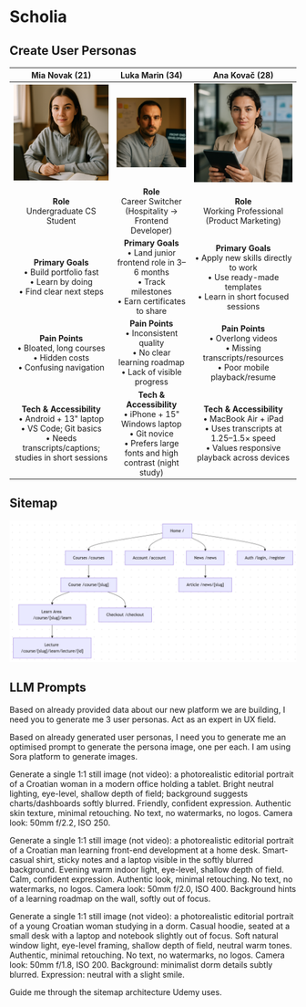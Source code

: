 # Scholia

## Create User Personas  
|                                                           **Mia Novak (21)**                                                           |                                                         **Luka Marin (34)**                                                        |                                                            **Ana Kovač (28)**                                                            |
| :------------------------------------------------------------------------------------------------------------------------------------: | :--------------------------------------------------------------------------------------------------------------------------------: | :--------------------------------------------------------------------------------------------------------------------------------------: |
|                                                 ![Mia Novak](mia-novak.png)                                                |                                              ![Luka Marin](luka-marin.png)                                             |                                                  ![Ana Kovač](ana-kovac.png)                                                 |
|                                                  **Role**<br>Undergraduate CS Student                                                  |                                   **Role**<br>Career Switcher (Hospitality → Frontend Developer)                                   |                                           **Role**<br>Working Professional (Product Marketing)                                           |
|                       **Primary Goals**<br>• Build portfolio fast<br>• Learn by doing<br>• Find clear next steps                       |        **Primary Goals**<br>• Land junior frontend role in 3–6 months<br>• Track milestones<br>• Earn certificates to share        |        **Primary Goals**<br>• Apply new skills directly to work<br>• Use ready-made templates<br>• Learn in short focused sessions       |
|                         **Pain Points**<br>• Bloated, long courses<br>• Hidden costs<br>• Confusing navigation                         |               **Pain Points**<br>• Inconsistent quality<br>• No clear learning roadmap<br>• Lack of visible progress               |                 **Pain Points**<br>• Overlong videos<br>• Missing transcripts/resources<br>• Poor mobile playback/resume                 |
| **Tech & Accessibility**<br>• Android + 13" laptop<br>• VS Code; Git basics<br>• Needs transcripts/captions; studies in short sessions | **Tech & Accessibility**<br>• iPhone + 15" Windows laptop<br>• Git novice<br>• Prefers large fonts and high contrast (night study) | **Tech & Accessibility**<br>• MacBook Air + iPad<br>• Uses transcripts at 1.25–1.5× speed<br>• Values responsive playback across devices |

## Sitemap
![Sitemap](sitemap.png)

## LLM Prompts
Based on already provided data about our new platform we are building, I need you to generate me 3 user personas. Act as an expert in UX field.

Based on already generated user personas, I need you to generate me an optimised prompt to generate the persona image, one per each. I am using Sora platform to generate images. 

Generate a single 1:1 still image (not video): a photorealistic editorial portrait of a Croatian woman in a modern office holding a tablet. Bright neutral lighting, eye-level, shallow depth of field; background suggests charts/dashboards softly blurred. Friendly, confident expression. Authentic skin texture, minimal retouching. No text, no watermarks, no logos. Camera look: 50mm f/2.2, ISO 250.

Generate a single 1:1 still image (not video): a photorealistic editorial portrait of a Croatian man learning front-end development at a home desk. Smart-casual shirt, sticky notes and a laptop visible in the softly blurred background. Evening warm indoor light, eye-level, shallow depth of field. Calm, confident expression. Authentic look, minimal retouching. No text, no watermarks, no logos. Camera look: 50mm f/2.0, ISO 400. Background hints of a learning roadmap on the wall, softly out of focus.

Generate a single 1:1 still image (not video): a photorealistic editorial portrait of a young Croatian woman studying in a dorm. Casual hoodie, seated at a small desk with a laptop and notebook slightly out of focus. Soft natural window light, eye-level framing, shallow depth of field, neutral warm tones. Authentic, minimal retouching. No text, no watermarks, no logos. Camera look: 50mm f/1.8, ISO 200. Background: minimalist dorm details subtly blurred. Expression: neutral with a slight smile.

Guide me through the sitemap architecture Udemy uses.
